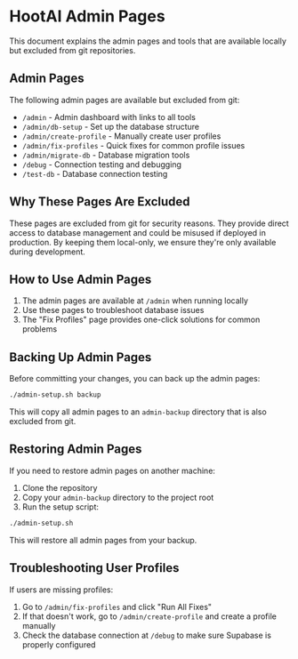 # HootAI Admin Pages

This document explains the admin pages and tools that are available locally but excluded from git repositories.

## Admin Pages

The following admin pages are available but excluded from git:

- `/admin` - Admin dashboard with links to all tools
- `/admin/db-setup` - Set up the database structure
- `/admin/create-profile` - Manually create user profiles
- `/admin/fix-profiles` - Quick fixes for common profile issues
- `/admin/migrate-db` - Database migration tools
- `/debug` - Connection testing and debugging
- `/test-db` - Database connection testing

## Why These Pages Are Excluded

These pages are excluded from git for security reasons. They provide direct access to database management and could be misused if deployed in production. By keeping them local-only, we ensure they're only available during development.

## How to Use Admin Pages

1. The admin pages are available at `/admin` when running locally
2. Use these pages to troubleshoot database issues
3. The "Fix Profiles" page provides one-click solutions for common problems

## Backing Up Admin Pages

Before committing your changes, you can back up the admin pages:

```bash
./admin-setup.sh backup
```

This will copy all admin pages to an `admin-backup` directory that is also excluded from git.

## Restoring Admin Pages

If you need to restore admin pages on another machine:

1. Clone the repository
2. Copy your `admin-backup` directory to the project root
3. Run the setup script:

```bash
./admin-setup.sh
```

This will restore all admin pages from your backup.

## Troubleshooting User Profiles

If users are missing profiles:

1. Go to `/admin/fix-profiles` and click "Run All Fixes"
2. If that doesn't work, go to `/admin/create-profile` and create a profile manually
3. Check the database connection at `/debug` to make sure Supabase is properly configured 